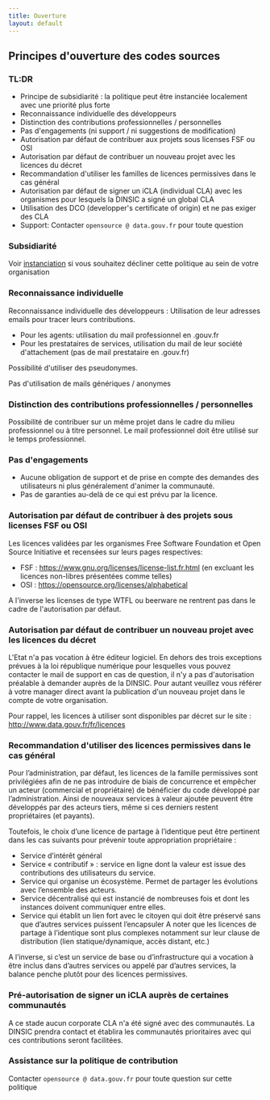 ```yaml
---
title: Ouverture
layout: default
---
```


## Principes d'ouverture des codes sources

### TL:DR

 * Principe de subsidiarité : la politique peut être instanciée localement avec une priorité plus forte
 * Reconnaissance individuelle des développeurs
 * Distinction des contributions professionnelles / personnelles
 * Pas d'engagements (ni support / ni suggestions de modification)
 * Autorisation par défaut de contribuer aux projets sous licenses FSF ou OSI
 * Autorisation par défaut de contribuer un nouveau projet avec les licences du décret
 * Recommandation d'utiliser les familles de licences permissives dans le cas général
 * Autorisation par défaut de signer un iCLA (individual CLA) avec les organismes pour lesquels la DINSIC a signé un global CLA
 * Utilisation des DCO (developper's certificate of origin) et ne pas exiger des CLA
 * Support: Contacter `opensource @ data.gouv.fr` pour toute question

### Subsidiarité

Voir [instanciation](Instanciation.md) si vous souhaitez décliner cette politique au sein de votre organisation

### Reconnaissance individuelle

Reconnaissance individuelle des développeurs :  Utilisation de leur adresses emails pour tracer leurs contributions.
 * Pour les agents: utilisation du mail professionnel en .gouv.fr
 * Pour les prestataires de services, utilisation du mail de leur société d'attachement (pas de mail prestataire en .gouv.fr)

Possibilité d'utiliser des pseudonymes.

Pas d'utilisation de mails génériques / anonymes
 
### Distinction des contributions professionnelles / personnelles

Possibilité de contribuer sur un même projet dans le cadre du milieu professionnel ou à titre personnel. Le mail professionnel doit être utilisé sur le temps professionnel.

### Pas d'engagements

* Aucune obligation de support et de prise en compte des demandes des utilisateurs ni plus généralement d'animer la communauté. 
* Pas de garanties au-delà de ce qui est prévu par la licence.

### Autorisation par défaut de contribuer à des projets sous licenses FSF ou OSI

Les licences validées par les organismes Free Software Foundation et Open Source Initiative et recensées sur leurs pages respectives:
 * FSF : https://www.gnu.org/licenses/license-list.fr.html (en excluant les licences non-libres présentées comme telles)
 * OSI : https://opensource.org/licenses/alphabetical

A l'inverse les licenses de type WTFL ou beerware ne rentrent pas dans le cadre de l'autorisation par défaut.

### Autorisation par défaut de contribuer un nouveau projet avec les licences du décret

L'Etat n'a pas vocation à être éditeur logiciel. En dehors des trois exceptions prévues à la loi république numérique pour lesquelles vous pouvez contacter le mail de support en cas de question, il n'y a pas d'autorisation préalable à demander auprès de la DINSIC. Pour autant veuillez vous référer à votre manager direct avant la publication d'un nouveau projet dans le compte de votre organisation.

Pour rappel, les licences à utiliser sont disponibles par décret sur le site : http://www.data.gouv.fr/fr/licences

### Recommandation d'utiliser des licences permissives dans le cas général

Pour l’administration, par défaut, les licences de la famille permissives sont privilégiées afin de ne pas introduire de biais de concurrence et empêcher un acteur (commercial et propriétaire) de bénéficier du code développé par l’administration. Ainsi de nouveaux services à valeur ajoutée peuvent être développés par des acteurs tiers, même si ces derniers restent propriétaires (et payants).

Toutefois, le choix d’une licence de partage à l’identique peut être pertinent dans les cas suivants pour prévenir toute appropriation propriétaire :
 *	Service d’intérêt général
 *	Service « contributif » : service en ligne dont la valeur est issue des contributions des utilisateurs du service. 
 *	Service qui organise un écosystème. Permet de partager les évolutions avec l’ensemble des acteurs.
 *	Service décentralisé qui est instancié de nombreuses fois et dont les instances doivent communiquer entre elles.
 *	Service qui établit un lien fort avec le citoyen qui doit être préservé sans que d’autres services puissent l’encapsuler
A noter que les licences de partage à l’identique sont plus complexes notamment sur leur clause de distribution (lien statique/dynamique, accès distant, etc.)

A l’inverse, si c’est un service de base ou d’infrastructure qui a vocation à être inclus dans d’autres services ou appelé par d’autres services, la balance penche plutôt pour des licences permissives.

### Pré-autorisation de signer un iCLA auprès de certaines communautés

A ce stade aucun corporate CLA n'a été signé avec des communautés. La DINSIC prendra contact et établira les communautés prioritaires avec qui ces contributions seront facilitées.

### Assistance sur la politique de contribution

Contacter `opensource @ data.gouv.fr` pour toute question sur cette politique
